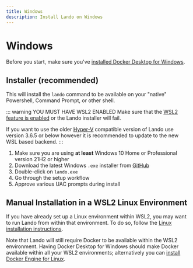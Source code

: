 ```yaml
---
title: Windows
description: Install Lando on Windows
---
```


# Windows

Before you start, make sure you've [installed Docker Desktop for Windows](https://docs.docker.com/desktop/install/windows-install/).

## Installer (recommended)

This will install the `lando` command to be available on your "native" Powershell, Command Prompt, or other shell.

::: warning YOU MUST HAVE WSL2 ENABLED
Make sure that the [WSL2 feature is enabled](https://learn.microsoft.com/en-us/windows/wsl/install) or the Lando installer will fail.

If you want to use the older [Hyper-V](https://learn.microsoft.com/en-us/virtualization/hyper-v-on-windows/quick-start/enable-hyper-v) compatible version of Lando use version 3.6.5 or below however it is recommended to update to the new WSL based backend.
:::

1.  Make sure you are using **at least** Windows 10 Home or Professional version 21H2 or higher
2.  Download the latest Windows `.exe` installer from [GitHub](https://github.com/lando/lando/releases)
3.  Double-click on `lando.exe`
4.  Go through the setup workflow
5.  Approve various UAC prompts during install

## Manual Installation in a WSL2 Linux Environment

If you have already set up a Linux environment within WSL2, you may want to run Lando from within that environment. To do so, follow the [Linux installation instructions](./linux.md).

Note that Lando will still require Docker to be available within the WSL2 environment. Having Docker Desktop for Windows should make Docker available within all your WSL2 environments; alternatively you can [install Docker Engine for Linux](https://docs.docker.com/engine/install/).
